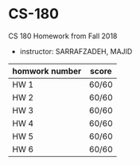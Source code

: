# CS-180
CS 180 Homework from Fall 2018

* instructor: SARRAFZADEH, MAJID


| homwork number | score |
|------|-------|
| HW 1 | 60/60 | 
| HW 2 | 60/60 | 
| HW 3 | 60/60 | 
| HW 4 | 60/60 | 
| HW 5 | 60/60 | 
| HW 6 | 60/60 | 
